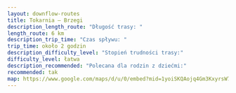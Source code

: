 ```yaml
---
layout: downflow-routes
title: Tokarnia – Brzegi
description_length_route: "Długość trasy: "
length_route: 6 km
description_trip_time: "Czas spływu: "
trip_time: około 2 godzin
description_difficulty_level: "Stopień trudności trasy:"
difficulty_level: łatwa
description_recommended: "Polecana dla rodzin z dziećmi:"
recommended: tak
map: https://www.google.com/maps/d/u/0/embed?mid=1yoiSKQAojq4Gm3KxyrsW7iEcqq-tbsrF&ehbc=2E312F
---
```

